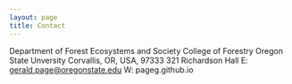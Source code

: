 ```yaml
--- 
layout: page
title: Contact
---
```


Department of Forest Ecosystems and Society
College of Forestry
Oregon State Unversity
Corvallis, OR, USA, 97333
321 Richardson Hall
E: gerald.page@oregonstate.edu
W: pageg.github.io

